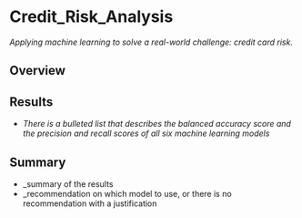 # Credit_Risk_Analysis
_Applying machine learning to solve a real-world challenge: credit card risk._


## Overview

## Results
- _There is a bulleted list that describes the balanced accuracy score and the precision and recall scores of all six machine learning models_

## Summary
- _summary of the results
- _recommendation on which model to use, or there is no recommendation with a justification
